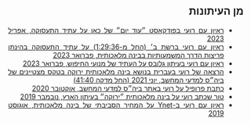 ---
---

<div style="text-align:justify" dir="rtl">
<h2>מן העיתונות</h2>
<ul>
<li><a href="https://www.kan.org.il/Podcast/item.aspx?pid=30947" target="_blank" rel="noopener noreferrer">ראיון עם רועי בפודקאסט ״עוד יום״ של כאן על עתיד התעסוקה, אפריל 2023</a></li>
<li><a href="https://www.kan.org.il/Radio/item.aspx?pid=288320" target="_blank" rel="noopener noreferrer">ראיון עם רועי ברשת ב׳ (החל מ-1:29:36) על עתיד התעסוקה בהינתן פריצות הדרך המשמעותיות בבינה מלאכותית, פברואר 2023</a></li>
<li><a href="https://iglob.es/?1001437689" target="_blank" rel="noopener noreferrer">ראיון עם רועי בעיתון גלובס על העתיד של מנועי החיפוש, פברואר 2023</a></li>
<li><a href="https://youtu.be/8MUdqUKUqow" target="_blank" rel="noopener noreferrer">הרצאה של רועי בעברית בנושא בינה מלאכותית ירוקה בטקס מצטיינים של ביה״ס למדעי המחשב, יוני 2021 (החל מדקה 41:40)</a></li>
<li><a href="https://www.cs.huji.ac.il/he/page/5734" target="_blank" rel="noopener noreferrer">כתבת פרופיל על רועי באתר ביה״ס למדעי המחשב, אוקטובר 2020</a></li>
<li><a href="https://www.haaretz.co.il/captain/software/.premium-1.8194763" target="_blank" rel="noopener noreferrer">טור שכתב רועי על בינה מלאכותית ״ירוקה״ בעיתון הארץ, נובמבר 2019</a></li>
<li><a href="https://www.ynet.co.il/articles/0,7340,L-5567808,00.html" target="_blank" rel="noopener noreferrer">ראיון עם רועי ב-Ynet על המחיר הסביבתי של בינה מלאכותית, אוגוסט 2019</a></li>
</ul>
